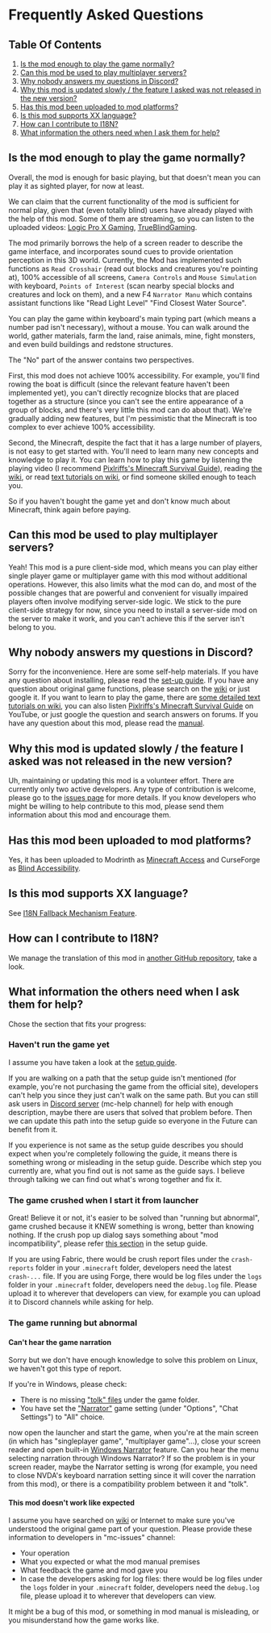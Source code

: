 # Frequently Asked Questions

## Table Of Contents

1. [Is the mod enough to play the game normally?](#is-the-mod-enough-to-play-the-game-normally)
2. [Can this mod be used to play multiplayer servers?](#can-this-mod-be-used-to-play-multiplayer-servers)
3. [Why nobody answers my questions in Discord?](#why-nobody-answers-my-questions-in-discord)
4. [Why this mod is updated slowly / the feature I asked was not released in the new version?](#why-this-mod-is-updated-slowly--the-feature-i-asked-was-not-released-in-the-new-version)
5. [Has this mod been uploaded to mod platforms?](#has-this-mod-been-uploaded-to-mod-platforms)
6. [Is this mod supports XX language?](#is-this-mod-supports-xx-language)
7. [How can I contribute to I18N?](#how-can-i-contribute-to-i18n)
8. [What information the others need when I ask them for help?](#what-information-the-others-need-when-i-ask-them-for-help)

## Is the mod enough to play the game normally?

Overall, the mod is enough for basic playing, but that doesn't mean you can play it as sighted player, for now at least.

We can claim that the current functionality of the mod is sufficient for normal play, given that (even totally blind) users have already played with the help of this mod. Some of them are streaming, so you can listen to the uploaded videos: [Logic Pro X Gaming](https://www.youtube.com/@LogicProXGaming/search?query=minecraft), [TrueBlindGaming](https://www.youtube.com/@TrueBlindGaming/search?query=minecraft).

The mod primarily borrows the help of a screen reader to describe the game interface, and incorporates sound cues to provide orientation perception in this 3D world.
Currently, the Mod has implemented such functions as `Read Crosshair` (read out blocks and creatures you're pointing at), 100% accessible of all screens, `Camera Controls` and `Mouse Simulation` with keyboard, `Points of Interest` (scan nearby special blocks and creatures and lock on them), and a new F4 `Narrator Manu` which contains assistant functions like "Read Light Level" "Find Closest Water Source".

You can play the game within keyboard's main typing part (which means a number pad isn't necessary), without a mouse. You can walk around the world, gather materials, farm the land, raise animals, mine, fight monsters, and even build buildings and redstone structures.

The "No" part of the answer contains two perspectives.

First, this mod does not achieve 100% accessibility.
For example, you'll find rowing the boat is difficult (since the relevant feature haven't been implemented yet), you can't directly recognize blocks that are placed together as a structure (since you can't see the entire appearance of a group of blocks, and there's very little this mod can do about that).
We're gradually adding new features, but I'm pessimistic that the Minecraft is too complex to ever achieve 100% accessibility.

Second, the Minecraft, despite the fact that it has a large number of players, is not easy to get started with. You'll need to learn many new concepts and knowledge to play it. You can learn how to play this game by listening the playing video (I recommend [Pixlriffs's Minecraft Survival Guide](https://www.youtube.com/watch?v=VfpHTJsn9I4&list=PLgENJ0iY3XBjmydGuzYTtDwfxuR6lN8KC)), reading [the wiki](https://minecraft.wiki), or read [text tutorials on wiki](https://minecraft.wiki/w/Tutorials), or find someone skilled enough to teach you.

So if you haven't bought the game yet and don't know much about Minecraft, think again before paying.

## Can this mod be used to play multiplayer servers?

Yeah! This mod is a pure client-side mod, which means you can play either single player game or multiplayer game with this mod without additional operations.
However, this also limits what the mod can do, and most of the possible changes that are powerful and convenient for visually impaired players often involve modifying server-side logic.
We stick to the pure client-side strategy for now, since you need to install a server-side mod on the server to make it work, and you can't achieve this if the server isn't belong to you.

## Why nobody answers my questions in Discord?

Sorry for the inconvenience. Here are some self-help materials.
If you have any question about installing, please read the [set-up guide](/doc/SET_UP.md). 
If you have any question about original game functions, please search on the [wiki](https://minecraft.wiki/w/Special:Search?scope=internal) or just google it.
If you want to learn to play the game, there are [some detailed text tutorials on wiki](https://minecraft.wiki/w/Tutorials), you can also listen [Pixlriffs's Minecraft Survival Guide](https://www.youtube.com/watch?v=VfpHTJsn9I4&list=PLgENJ0iY3XBjmydGuzYTtDwfxuR6lN8KC) on YouTube, or just google the question and search answers on forums.
If you have any question about this mod, please read the [manual](/README.md).

## Why this mod is updated slowly / the feature I asked was not released in the new version?

Uh, maintaining or updating this mod is a volunteer effort.
There are currently only two active developers.
Any type of contribution is welcome, please go to the [issues page](https://github.com/khanshoaib3/minecraft-access/issues) for more details.
If you know developers who might be willing to help contribute to this mod, please send them information about this mod and encourage them.

## Has this mod been uploaded to mod platforms?

Yes, it has been uploaded to Modrinth as [Minecraft Access](https://modrinth.com/mod/minecraft-access) and CurseForge as [Blind Accessibility](https://www.curseforge.com/minecraft/mc-mods/blind-accessibility).

## Is this mod supports XX language?

See [I18N Fallback Mechanism Feature](/doc/FEATURES.md#i18n-fallback-mechanism).

## How can I contribute to I18N?

We manage the translation of this mod in [another GitHub repository](https://github.com/khanshoaib3/minecraft-access-i18n#minecraft-access-i18n), take a look.

## What information the others need when I ask them for help?

Chose the section that fits your progress:

### Haven't run the game yet

I assume you have taken a look at the [setup guide](/doc/SET_UP.md).

If you are walking on a path that the setup guide isn't mentioned (for example, you're not purchasing the game from the official site), developers can't help you since they just can't walk on the same path.
But you can still ask users in [Discord server](https://discord.gg/yQjjsDqWQX) (mc-help channel) for help with enough description, maybe there are users that solved that problem before.
Then we can update this path into the setup guide so everyone in the Future can benefit from it.

If you experience is not same as the setup guide describes you should expect when you're completely following the guide, it means there is something wrong or misleading in the setup guide.
Describe which step you currently are, what you find out is not same as the guide says.
I believe through talking we can find out what's wrong together and fix it.

### The game crushed when I start it from launcher

Great! Believe it or not, it's easier to be solved than "running but abnormal", game crushed because it KNEW something is wrong, better than  knowing nothing.
If the crush pop up dialog says something about "mod incompatibility", please refer [this section](/doc/SET_UP_ON_WINDOWS.md#upgrade-the-game-and-mods) in the setup guide.

If you are using Fabric, there would be crush report files under the `crash-reports` folder in your `.minecraft` folder, developers need the latest `crash-...` file.
If you are using Forge, there would be log files under the `logs` folder in your `.minecraft` folder, developers need the `debug.log` file.
Please upload it to wherever that developers can view, for example you can upload it to Discord channels while asking for help.

### The game running but abnormal

#### Can't hear the game narration

Sorry but we don't have enough knowledge to solve this problem on Linux, we haven't got this type of report.

If you're in Windows, please check:

* There is no missing ["tolk" files](/doc/SET_UP_ON_WINDOWS.md#additional-installation-for-windows) under the game folder.
* You have set the ["Narrator"](https://minecraft.wiki/w/Options#Chat_Settings) game setting (under "Options", "Chat Settings") to "All" choice.

 now open the launcher and start the game, when you're at the main screen (in which has "singleplayer game", "multiplayer game"...), close your screen reader and open built-in [Windows Narrator](https://support.microsoft.com/en-us/windows/complete-guide-to-narrator-e4397a0d-ef4f-b386-d8ae-c172f109bdb1) feature. Can you hear the menu selecting narration through Windows Narrator? If so the problem is in your screen reader, maybe the Narrator setting is wrong (for example, you need to close NVDA's keyboard narration setting since it will cover the narration from this mod), or there is a compatibility problem between it and "tolk".

#### This mod doesn't work like expected

I assume you have searched on [wiki](https://minecraft.wiki) or Internet to make sure you've understood the original game part of your question.
Please provide these information to developers in "mc-issues" channel:

* Your operation
* What you expected or what the mod manual premises
* What feedback the game and mod gave you
* In case the developers asking for log files: there would be log files under the `logs` folder in your `.minecraft` folder, developers need the `debug.log` file, please upload it to wherever that developers can view.

It might be a bug of this mod, or something in mod manual is misleading, or you misunderstand how the game works like.